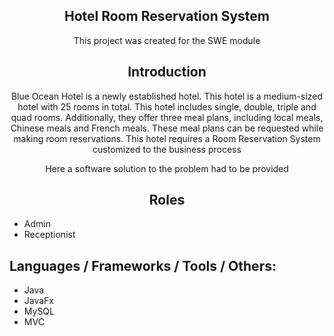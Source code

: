<h2 align="center">Hotel Room Reservation System</h2>
<p align="center">This project was created for the SWE module </P>

## <h2 align="center">Introduction</h2>
<p align="center">Blue Ocean Hotel is a newly established hotel. This hotel is a medium-sized hotel with 25 rooms in
    total. This hotel includes single, double, triple and quad rooms. Additionally, they offer three meal
    plans, including local meals, Chinese meals and French meals. These meal plans can be requested
    while making room reservations. This hotel requires a Room Reservation System customized to the
    business process</P>
<p align="center">Here a software solution to the problem had to be provided</P>


## <h2 align="center">Roles</h2>
* Admin
* Receptionist

## <h2 align="left">Languages / Frameworks / Tools / Others:</h2>
* Java
* JavaFx
* MySQL
* MVC 
